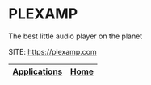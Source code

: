 # PLEXAMP
 
 The best little audio player on the planet
 
 SITE: https://plexamp.com

 | [Applications](https://portable-linux-apps.github.io/apps.html) | [Home](https://portable-linux-apps.github.io)
 | --- | --- |
